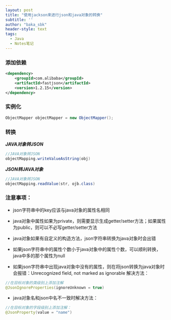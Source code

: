 ```yaml
---
layout: post
title: "使用jackson来进行json和java对象的转换"
subtitle: ''
author: "baka_sbk"
header-style: text
tags:
  - Java
  - Notes笔记
---
```

### 添加依赖

```xml
<dependency>
    <groupId>com.alibaba</groupId>
    <artifactId>fastjson</artifactId>
    <version>1.2.15</version>
</dependency>
```

### 实例化
```java
ObjectMapper objectMapper = new ObjectMapper();
```

### 转换
***JAVA对象转JSON***
```java
//JAVA对象转JSON
objectMapping.writeValueAsString(obj)
```

***JSON转JAVA对象***
```java
//JAVA对象转JSON
objectMapping.readValue(str, ojb.class)
```

### 注意事项：
* json字符串中的key应该与java对象的属性名相同
* java对象中属性如果为private，则需要显示生成getter/setter方法；如果属性为public，则可以不必写getter/setter方法
* java对象如果有自定义的构造方法，json字符串转换为java对象时会出错
* 如果json字符串中的属性个数小于java对象中的属性个数，可以顺利转换，java中多的那个属性为null

* 如果json字符串中出现java对象中没有的属性，则在将json转换为java对象时会报错：Unrecognized field, not marked as ignorable
解决方法：

```java
//在目标对象的类级别上添加注解
@JsonIgnoreProperties(ignoreUnknown = true)
```
* java对象名和json中名不一致时解决方法：

```java
//在目标对象的字段级别上添加注解：
@JsonProperty(value = "name")
```